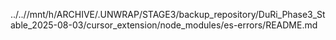 ../..//mnt/h/ARCHIVE/.UNWRAP/STAGE3/backup_repository/DuRi_Phase3_Stable_2025-08-03/cursor_extension/node_modules/es-errors/README.md